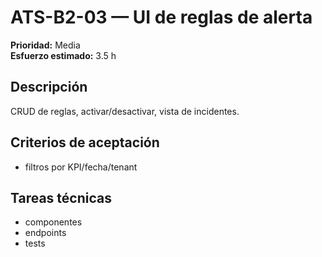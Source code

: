 # ATS-B2-03 — UI de reglas de alerta

**Prioridad:** Media  
**Esfuerzo estimado:** 3.5 h

## Descripción
CRUD de reglas, activar/desactivar, vista de incidentes.

## Criterios de aceptación
- filtros por KPI/fecha/tenant

## Tareas técnicas
- componentes
- endpoints
- tests

